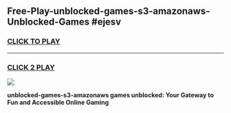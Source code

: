 
## Free-Play-unblocked-games-s3-amazonaws-Unblocked-Games #ejesv
<h3>
<a href="https://news.freeplayer.one?title=unblocked-games-s3-amazonaws&ref=8M">CLICK TO PLAY</a></h3>
<hr>

<h3>
<a href="https://news.freeplayer.one?title=unblocked-games-s3-amazonaws&ref=8M">CLICK 2 PLAY</a>
  
</h3>

<a href="https://news.freeplayer.one?title=unblocked-games-s3-amazonaws&ref=8M"><img src="https://clearcache.store/games.png"></a>


**unblocked-games-s3-amazonaws games unblocked: Your Gateway to Fun and Accessible Online Gaming**
